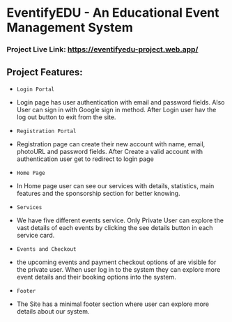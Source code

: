 # EventifyEDU - An Educational Event Management System


### Project Live Link: https://eventifyedu-project.web.app/


## Project Features:

- `Login Portal` 
 - Login page has user authentication with email and password fields. Also User can sign in with Google sign in method. After Login user hav the log out button to exit from the site.


- `Registration Portal` 
 - Registration page can create their new account with name, email, photoURL and password fields. After Create a valid account with authentication user get to redirect to login page


- `Home Page` 
 - In Home page user can see our services with details, statistics, main features and the sponsorship section for better knowing.


 - `Services` 
 - We have five different events service. Only Private User can explore the vast details of each events by clicking the see details button in each service card.


- `Events and Checkout` 
 - the upcoming events and payment checkout options of are visible for the private user. When user log in to the system they can explore more event details and their booking options into the system.


- `Footer` 
 - The Site has a minimal footer section where user can explore more details about our system.
